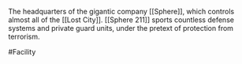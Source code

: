 The headquarters of the gigantic company <span class="miscellaneous">[[Sphere]]</span>, which controls almost all of the <span class="political-bodies-places">[[Lost City]]</span>.
<span class="political-bodies-places">[[Sphere 211]]</span> sports countless defense systems and private guard units, under the pretext of protection from terrorism.

#Facility